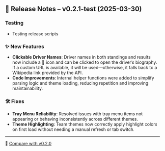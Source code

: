 ## 🚀 Release Notes – v0.2.1-test (2025-03-30)

### Testing
- Testing release scripts

### ✨ New Features
- **Clickable Driver Names**: Driver names in both standings and results now include a 👤 icon and can be clicked to open the driver’s biography. If a custom URL is available, it will be used—otherwise, it falls back to a Wikipedia link provided by the API.
- **Code Improvements**: Internal helper functions were added to simplify parsing logic and theme loading, reducing repetition and improving maintainability.

### 🛠️ Fixes
- **Tray Menu Reliability**: Resolved issues with tray menu items not appearing or behaving inconsistently across different themes.
- **Theme Highlighting**: Team themes now correctly apply highlight colors on first load without needing a manual refresh or tab switch.

---

🔗 [Compare with v0.2.0](https://github.com/mphartzheim/f1tray/compare/v0.2.0...v0.2.1)
